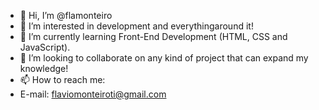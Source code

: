 - 👋 Hi, I’m @flamonteiro
- 👀 I’m interested in development and everythingaround it!
- 🌱 I’m currently learning Front-End Development (HTML, CSS and JavaScript).
- 💞️ I’m looking to collaborate on any kind of project that can expand my knowledge!
- 📫 How to reach me:
- E-mail: flaviomonteiroti@gmail.com 

<!---
flamonteiro/flamonteiro is a ✨ special ✨ repository because its `README.md` (this file) appears on your GitHub profile.
You can click the Preview link to take a look at your changes.
--->
